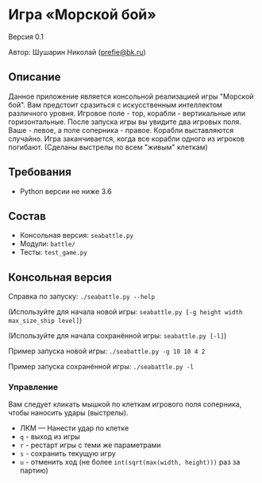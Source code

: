 # Игра «Морской бой»
Версия 0.1

Автор: Шушарин Николай (prefie@bk.ru)


## Описание
Данное приложение является консольной реализацией игры "Морской бой".
Вам предстоит сразиться с искусственным интеллектом различного уровня.
Игровое поле - тор, корабли - вертикальные или горизонтальные.
После запуска игры вы увидите два игровых поля. Ваше - левое, а поле соперника - правое.
Корабли выставляются случайно.
Игра заканчивается, когда все корабли одного из игроков погибают.
(Сделаны выстрелы по всем "живым" клеткам)


## Требования
* Python версии не ниже 3.6


## Состав
* Консольная версия: `seabattle.py`
* Модули: `battle/`
* Тесты: `test_game.py`


## Консольная версия
Справка по запуску: `./seabattle.py --help`

(Используйте для начала новой игры: `seabattle.py [-g height width max_size_ship level]`)

(Используйте для начала сохранённой игры: `seabattle.py [-l]`)

Пример запуска новой игры: `./seabattle.py -g 10 10 4 2`

Пример запуска сохранённой игры: `./seabattle.py -l`

### Управление

Вам следует кликать мышкой по клеткам игрового поля соперника,
чтобы наносить удары (выстрелы).

* ЛКМ — Нанести удар по клетке
* `q` - выход из игры
* `r` - рестарт игры c теми же параметрами
* `s` - сохранить текущую игру
* `u` - отменить ход (не более `int(sqrt(max(width, height)))` раз за партию)
